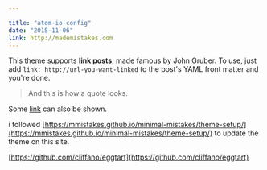 ```yaml
---

title: "atom-io-config"
date: "2015-11-06"
link: http://mademistakes.com
---
```


This theme supports **link posts**, made famous by John Gruber. To use, just add `link: http://url-you-want-linked` to the post's YAML front matter and you're done.

> And this is how a quote looks.

Some [link](http://www.mademistakes.com) can also be shown.

i followed [https://mmistakes.github.io/minimal-mistakes/theme-setup/](https://mmistakes.github.io/minimal-mistakes/theme-setup/) to update the theme on this site.

[https://github.com/cliffano/eggtart](https://github.com/cliffano/eggtart)
